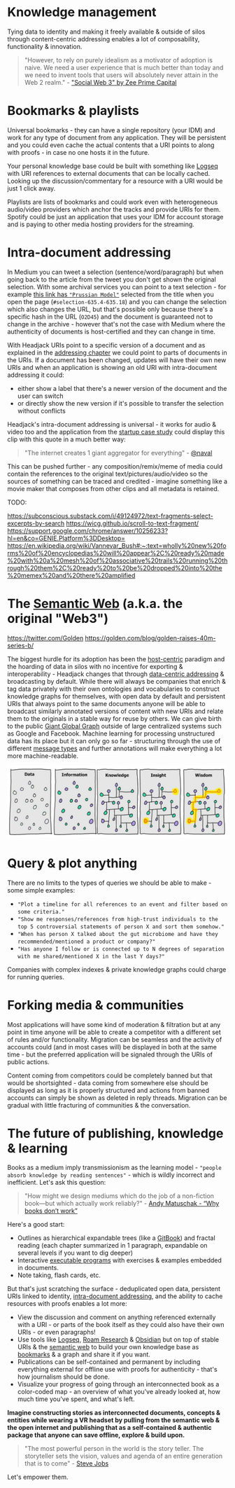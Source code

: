 <!--
with open data anyone will be able to build any kind of dashboard - moving us closer to a data-driven society in an open way
-->

# Knowledge management

Tying data to identity and making it freely available & outside of silos through content-centric addressing enables a lot of composability, functionality & innovation.

> "However, to rely on purely idealism as a motivator of adoption is naive. We need a user experience that is much better than today and we need to invent tools that users will absolutely never attain in the Web 2 realm." - ["Social Web 3" by Zee Prime Capital](https://zeeprime.capital/social-web-3)

<!-- toc -->

# Bookmarks & playlists

Universal bookmarks - they can have a single repository (your IDM) and work for any type of document from any application. They will be persistent and you could even cache the actual contents that a URI points to along with proofs - in case no one hosts it in the future.

Your personal knowledge base could be built with something like [Logseq](https://logseq.com/) with URI references to external documents that can be locally cached. Looking up the discussion/commentary for a resource with a URI would be just 1 click away.

Playlists are lists of bookmarks and could work even with heterogeneous audio/video providers which anchor the tracks and provide URIs for them. Spotify could be just an application that uses your IDM for account storage and is paying to other media hosting providers for the streaming.

# Intra-document addressing

In Medium you can tweet a selection (sentence/word/paragraph) but when going back to the article from the tweet you don't get shown the original selection. With some archival services you can point to a text selection - for example [this link has `"Prussian Model"`](https://archive.ph/O2D45#selection-635.4-635.18) selected from the title when you open the page (`#selection-635.4-635.18`) and you can change the selection which also changes the URL, but that's possible only because there's a specific hash in the URL (`O2D45`) and the document is guaranteed not to change in the archive - however that's not the case with Medium where the authenticity of documents is host-certified and they can change in time.

With Headjack URIs point to a specific version of a document and as explained in the [addressing chapter](names_and_paths.md#addressing-within-content) we could point to parts of documents in the URIs. If a document has been changed, updates will have their own new URIs and when an application is showing an old URI with intra-document addressing it could:
- either show a label that there's a newer version of the document and the user can switch
- or directly show the new version if it's possible to transfer the selection without conflicts

Headjack's intra-document addressing is universal - it works for audio & video too and the application from the [startup case study](startup_case_study.md) could display this clip with this quote in a much better way:
> "The internet creates 1 giant aggregator for everything" - [@naval](https://youtube.com/clip/UgkxphJhihcVY-U-PLFEvDl1m7Rb-iq4CGgo)

This can be pushed further - any composition/remix/meme of media could contain the references to the original text/pictures/audio/video so the sources of something can be traced and credited - imagine something like a movie maker that composes from other clips and all metadata is retained.

TODO:

https://subconscious.substack.com/i/49124972/text-fragments-select-excerpts-by-search
https://wicg.github.io/scroll-to-text-fragment/
https://support.google.com/chrome/answer/10256233?hl=en&co=GENIE.Platform%3DDesktop=
https://en.wikipedia.org/wiki/Vannevar_Bush#:~:text=wholly%20new%20forms%20of%20encyclopedias%20will%20appear%2C%20ready%20made%20with%20a%20mesh%20of%20associative%20trails%20running%20through%20them%2C%20ready%20to%20be%20dropped%20into%20the%20memex%20and%20there%20amplified


# The [Semantic Web](https://en.wikipedia.org/wiki/Semantic_Web) (a.k.a. the original "Web3")

https://twitter.com/Golden
https://golden.com/blog/golden-raises-40m-series-b/

The biggest hurdle for its adoption has been the [host-centric](host_centric.md#the-host-centric-web--its-decay) paradigm and the hoarding of data in silos with no incentive for exporting & interoperability - Headjack changes that through [data-centric addressing](host_vs_data_centric.md) & broadcasting by default. While there will always be companies that enrich & tag data privately with their own ontologies and vocabularies to construct knowledge graphs for themselves, with open data by default and persistent URIs that always point to the same documents anyone will be able to broadcast similarly annotated versions of content with new URIs and relate them to the originals in a stable way for reuse by others. We can give birth to the public [Giant Global Graph](https://en.wikipedia.org/wiki/Giant_Global_Graph) outside of large centralized systems such as Google and Facebook. Machine learning for processing unstructured data has its place but it can only go so far - structuring through the use of different [message types](messages.md) and further annotations will make everything a lot more machine-readable.

<img src="images/data_information_knowledge.jpg">

<!-- <img src="images/data_information_knowledge.png"> -->

<!-- source:
https://www.theifactory.com/news/gaining-wisdom-from-data/
https://www.theifactory.com/wp-content/uploads/2019/01/Data-Wisdom.jpg
-->

# Query & plot anything

There are no limits to the types of queries we should be able to make - some simple examples:

- `"Plot a timeline for all references to an event and filter based on some criteria."`
- `"Show me responses/references from high-trust individuals to the top 5 controversial statements of person X and sort them somehow."`
- `"When has person X talked about the gut microbiome and have they recommended/mentioned a product or company?"`
- `"Has anyone I follow or is connected up to N degrees of separation with me shared/mentioned X in the last Y days?"`

Companies with complex indexes & private knowledge graphs could charge for running queries.

<!-- How do we query “how many films do robert deniro and and al pacino have together”?  -->

# Forking media & communities

Most applications will have some kind of moderation & filtration but at any point in time anyone will be able to create a competitor with a different set of rules and/or functionality. Migration can be seamless and the activity of accounts could (and in most cases will) be displayed in both at the same time - but the preferred application will be signaled through the URIs of public actions.

Content coming from competitors could be completely banned but that would be shortsighted - data coming from somewhere else should be displayed as long as it is properly structured and actions from banned accounts can simply be shown as deleted in reply threads. Migration can be gradual with little fracturing of communities & the conversation.

# The future of publishing, knowledge & learning

Books as a medium imply transmissionism as the learning model - `"people absorb knowledge by reading sentences"` - which is wildly incorrect and inefficient. Let's ask this question:

> "How might we design mediums which do the job of a non-fiction book—but which actually work reliably?" - [Andy Matuschak - “Why books don’t work”](https://andymatuschak.org/books/)

Here's a good start:

- Outlines as hierarchical expandable trees (like a [GitBook](https://worldaftercapital.gitbook.io/worldaftercapital/)) and fractal reading (each chapter summarized in 1 paragraph, expandable on several levels if you want to dig deeper)
    <!-- > "Books should be structured as expandable trees. One paragraph summary of each chapter, expandable into summaries of component points/stories, expandable into the full text. Can read the whole book in 5 minutes or 5 hours." - [Fred Ehrsam](https://twitter.com/FEhrsam/status/1304217384962592769) -->
- Interactive [executable programs](https://en.wikipedia.org/wiki/Project_Jupyter) with exercises & examples embedded in documents.
- Note taking, flash cards, etc.

But that's just scratching the surface - deduplicated open data, persistent URIs linked to identity, [intra-document addressing](#intra-document-addressing), and the ability to cache resources with proofs enables a lot more:
- View the discussion and comment on anything referenced externally with a URI - or parts of the book itself as they could also have their own URIs - or even paragraphs!
- Use tools like [Logseq](https://logseq.com/), [Roam Research](https://roamresearch.com/) & [Obsidian](https://obsidian.md/) but on top of stable URIs & the [semantic web](#the-semantic-web-aka-the-original-web3) to build your own knowledge base as [bookmarks](#bookmarks--playlists) & a graph and share it if you want.
- Publications can be self-contained and permanent by including everything external for offline use with proofs for authenticity - that's how journalism should be done.
- Visualize your progress of going through an interconnected book as a color-coded map - an overview of what you've already looked at, how much time you've spent, and what's left.

<!-- We can leverage what we know about human cognition and drastically improve books and articles as a medium for knowledge transfer & retention - multi-level content (short vs detailed), different presentations (text, diagrams, graphs, knowledge maps), etc. -->

<!-- see [Francis Miller's work](https://www.francismiller.com/) - or don't - too much repetition and not that much insight -->

**Imagine constructing stories as interconnected documents, concepts & entities while wearing a VR headset by pulling from the semantic web & the open internet and publishing that as a self-contained & authentic package that anyone can save offline, explore & build upon.**

> "The most powerful person in the world is the story teller. The storyteller sets the vision, values and agenda of an entire generation that is to come" - [Steve Jobs](http://jovanabanovic.com/2020/08/06/the-most-powerful-person-in-the-world-is-the-story-teller-the-storyteller-sets-the-vision-values-and-agenda-of-an-entire-generation-that-is-to-come-steve-jobs/)

Let's empower them.

<!--

read these: tools & techniques for knowledge management:
https://zettelkasten.de/posts/overview/
https://numinous.productions/ttft/
https://maggieappleton.com/garden-history



The anonymous can get AI-generated animated avatars & build presence in our minds like never before.

journalism is changing as more and more facts are accessible to anyone online in a sea of information - the future belongs to the narrators & curators -  those that dig through public data and expose corruption

-->
